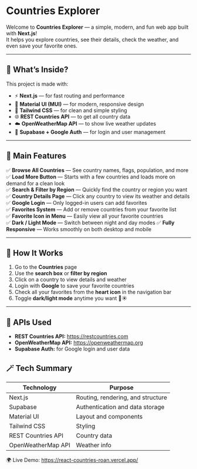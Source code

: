 # Countries Explorer

Welcome to **Countries Explorer** — a simple, modern, and fun web app built with **Next.js**!  
It helps you explore countries, see their details, check the weather, and even save your favorite ones.

---

## 🚀 What’s Inside?

This project is made with:

- ⚡ **Next.js** — for fast routing and performance
- 💅 **Material UI (MUI)** — for modern, responsive design
- 🎨 **Tailwind CSS** — for clean and simple styling
- 🌐 **REST Countries API** — to get all country data
- ☁️ **OpenWeatherMap API** — to show live weather updates
- 🔐 **Supabase + Google Auth** — for login and user management

---

## 🧩 Main Features

✅ **Browse All Countries** — See country names, flags, population, and more  
✅ **Load More Button** — Starts with a few countries and loads more on demand for a clean look  
✅ **Search & Filter by Region** — Quickly find the country or region you want  
✅ **Country Details Page** — Click any country to view its weather and details  
✅ **Google Login** — Only logged-in users can add favorites  
✅ **Favorites System** — Add or remove countries from your favorite list  
✅ **Favorite Icon in Menu** — Easily view all your favorite countries  
✅ **Dark / Light Mode** — Switch between night and day modes
✅ **Fully Responsive** — Works smoothly on both desktop and mobile

---

## 🔧 How It Works

1. Go to the **Countries** page
2. Use the **search box** or **filter by region**
3. Click on a country to view details and weather
4. Login with **Google** to save your favorite countries
5. Check all your favorites from the **heart icon** in the navigation bar
6. Toggle **dark/light mode** anytime you want 🌙☀️

---

## 🧠 APIs Used

- **REST Countries API:** https://restcountries.com
- **OpenWeatherMap API:** https://openweathermap.org
- **Supabase Auth:** for Google login and user data

## 🪄 Tech Summary

| Technology         | Purpose                           |
| ------------------ | --------------------------------- |
| Next.js            | Routing, rendering, and structure |
| Supabase           | Authentication and data storage   |
| Material UI        | Layout and components             |
| Tailwind CSS       | Styling                           |
| REST Countries API | Country data                      |
| OpenWeatherMap API | Weather info                      |

🌍 Live Demo: https://react-countries-roan.vercel.app/
